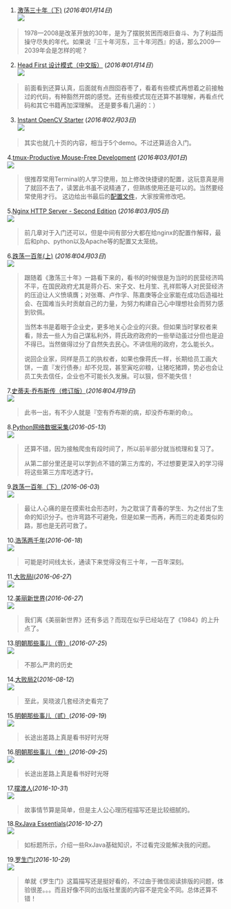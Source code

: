 1. [激荡三十年（下)](http://book.douban.com/subject/2380307/) (*2016年01月14日*)  
![](http://img3.douban.com/lpic/s2879952.jpg)
> 1978—2008是改革开放的30年，是为了摆脱贫困而艰巨奋斗、为了利益而操守尽失的年代。如果说『三十年河东，三十年河西』的话，那么2009—2039年会是怎样的呢？

2. [Head First 设计模式（中文版）](http://book.douban.com/subject/2243615/) (*2016年01月14日*）  
![](http://img3.doubanio.com/lpic/s2686916.jpg)
>前面看到还算认真，后面就有点囫囵吞枣了，看着有些模式再想着之前接触过的代码，有种豁然开朗的感觉。还有些模式现在还算不甚理解，再看点代码和其它书籍再加深理解。
还是要多看几遍的：）

3. [Instant OpenCV Starter](http://book.douban.com/subject/26722202/) (*2016年02月03日*)  
![](http://img3.douban.com/lpic/s28397642.jpg)
>其实也就几十页的内容，相当于5个demo。不过还算适合入门。

4.[tmux-Productive Mouse-Free Development](https://book.douban.com/subject/10541112/) (*2016年03月01日*)  
![](https://img1.doubanio.com/lpic/s8942214.jpg)
>很推荐常用Terminal的人学习使用，加上修改快捷键的配置，这玩意真是用了就回不去了，读罢此书虽不说精通了，但熟练使用还是可以的。当然要经常使用才行。
> 这边给出书最后的[配置文件](https://gist.github.com/Jiezhi/076543ff6141568c59bf)，大家按需修改吧。

5.[Nginx HTTP Server - Second Edition](https://book.douban.com/subject/25826915/) (*2016年03月05日*)  
![](https://img1.doubanio.com/lpic/s27218024.jpg)
>前几章对于入门还可以，但是中间有部分大都在给nginx的配置作解释，最后和php、python以及Apache等的配置又太笼统。

6.[跌荡一百年(上)](https://book.douban.com/subject/3313327/) (*2016年04月03日*)  
![](https://img1.doubanio.com/lpic/s3558499.jpg)
>跟随着《激荡三十年》一路看下来的，看书的时候很是为当时的民营经济鸣不平，在国民政府尤其是蒋介石、宋子文、杜月笙、孔祥熙等人对民营经济的压迫让人义愤填膺；对张骞、卢作孚、陈嘉庚等企业家能在成功后造福社会、在国难当头时贡献自己的力量，为努力构建自己心中理想社会而努力感到钦佩。
>
>当然本书是着眼于企业史，更多地关心企业的兴衰。但如果当时掌权者来看，除去一些人为自己谋私利外，蒋氏政府政府的一些举动虽过分但也是迫不得已。当然做得过分了自然失去民心。不讲信用的政府，怎么能长久。
>
>说回企业家，同样是员工的执权者，如果也像蒋氏一样，长期给员工画大饼，一直『发行债券』却不兑现，甚至寅吃卯粮，让猪吃猪蹄，势必也会让员工失去信任，企业也不可能长久发展。可以狠，但不能失信！

7.[史蒂夫·乔布斯传（修订版）](https://book.douban.com/subject/25810506/)(*2016年04月19日*)  
![](https://img3.doubanio.com/lpic/s27207923.jpg)
>此书一出，有不少人就是『空有乔布斯的病，却没乔布斯的命』。

8.[Python网络数据采集](https://book.douban.com/subject/26740503/)(*2016-05-13*)  
![](https://img1.doubanio.com/lpic/s28487599.jpg)
>还算不错，因为接触爬虫有段时间了，所以前半部分就当梳理和复习了。
>
>从第二部分里还是可以学到点不错的第三方库的，不过想要更深入的学习得将这些第三方库吃透才行。

9.[跌荡一百年（下）](https://book.douban.com/subject/4010186/)(*2016-06-03*)  
![](https://img3.doubanio.com/lpic/s8985946.jpg)
> 最让人心痛的是在摸索社会形态时，为之耽误了青春的学生、为之付出了生命的知识分子。也许弯路不可避免，但是如果一而再，再而三的走着类似的路，那也是无药可救了。

10.[浩荡两千年](https://book.douban.com/subject/6980818/)(*2016-06-18*)  
![](https://img3.doubanio.com/lpic/s7008353.jpg)
> 可能是时间线太长，通读下来觉得没有三十年，一百年深刻。

11.[大败局Ⅰ](https://book.douban.com/subject/6526032/)(*2016-06-27*)  
![](https://img3.doubanio.com/lpic/s6639656.jpg)  

12.[美丽新世界](https://book.douban.com/subject/25838937/)(*2016-06-27*)  
![](https://img1.doubanio.com/lpic/s27266867.jpg)  
> 我们离《美丽新世界》还有多远？而现在似乎已经站在了《1984》的上升点了。

13.[明朝那些事儿（壹）](https://book.douban.com/subject/1873231/)(*2016-07-25*)  
![](https://img3.doubanio.com/lpic/s1872653.jpg)  
> 不那么严肃的历史

14.[大败局2](https://book.douban.com/subject/25908390/)(*2016-08-12*)  
![](https://img3.doubanio.com/lpic/s27305765.jpg)  
> 至此，吴晓波几套经济史看完了

15.[明朝那些事儿（贰）](https://book.douban.com/subject/1949338/)(*2016-09-19*)  
![](https://img3.doubanio.com/lpic/s4428714.jpg)  
> 长途出差路上真是看书好时光呀

16.[明朝那些事儿（叁）](https://book.douban.com/subject/2052448/)(*2016-09-25*)  
![](https://img3.doubanio.com/lpic/s2544553.jpg)  
> 长途出差路上真是看书好时光呀

17.[摆渡人](https://book.douban.com/subject/26356948/)(*2016-10-31*)  
![](https://img3.doubanio.com/lpic/s28063701.jpg)  
> 故事情节算是简单，但是主人公心理历程描写还是比较细腻的。

18.[RxJava Essentials](https://book.douban.com/subject/26611306/)(*2016-10-27*)  
![](https://img3.doubanio.com/lpic/s28295644.jpg)
> 如标题所示，介绍一些RxJava基础知识，不过看完没能解决我的问题。


19.[罗生门](https://book.douban.com/subject/5399574/)(*2016-10-29*)  
![](https://img1.doubanio.com/lpic/s4642597.jpg)
>单就《罗生门》这篇描写还是挺好看的，不过由于微信阅读排版的问题，体验很差。。。而且好像不同的出版社里面的内容不是完全不同。总体还算不错！
